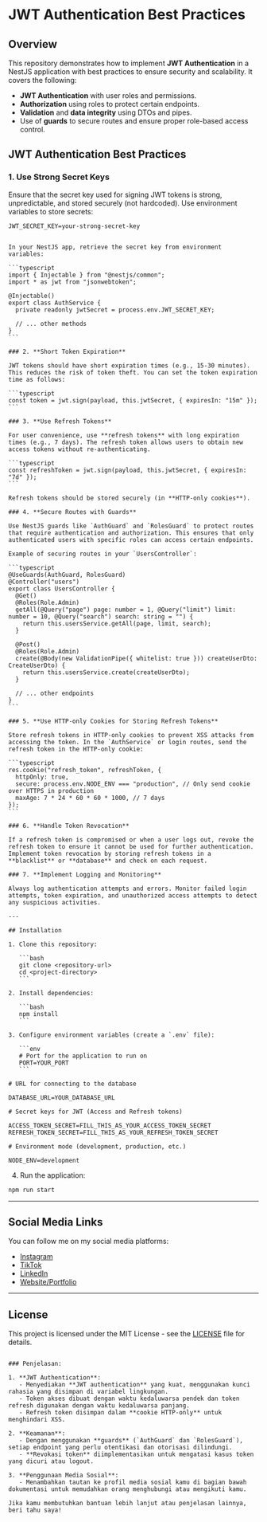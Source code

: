 # JWT Authentication Best Practices

## Overview

This repository demonstrates how to implement **JWT Authentication** in a NestJS application with best practices to ensure security and scalability. It covers the following:

- **JWT Authentication** with user roles and permissions.
- **Authorization** using roles to protect certain endpoints.
- **Validation** and **data integrity** using DTOs and pipes.
- Use of **guards** to secure routes and ensure proper role-based access control.

## JWT Authentication Best Practices

### 1. **Use Strong Secret Keys**

Ensure that the secret key used for signing JWT tokens is strong, unpredictable, and stored securely (not hardcoded). Use environment variables to store secrets:

```env
JWT_SECRET_KEY=your-strong-secret-key
```

````

In your NestJS app, retrieve the secret key from environment variables:

```typescript
import { Injectable } from "@nestjs/common";
import * as jwt from "jsonwebtoken";

@Injectable()
export class AuthService {
  private readonly jwtSecret = process.env.JWT_SECRET_KEY;

  // ... other methods
}
```

### 2. **Short Token Expiration**

JWT tokens should have short expiration times (e.g., 15-30 minutes). This reduces the risk of token theft. You can set the token expiration time as follows:

```typescript
const token = jwt.sign(payload, this.jwtSecret, { expiresIn: "15m" });
```

### 3. **Use Refresh Tokens**

For user convenience, use **refresh tokens** with long expiration times (e.g., 7 days). The refresh token allows users to obtain new access tokens without re-authenticating.

```typescript
const refreshToken = jwt.sign(payload, this.jwtSecret, { expiresIn: "7d" });
```

Refresh tokens should be stored securely (in **HTTP-only cookies**).

### 4. **Secure Routes with Guards**

Use NestJS guards like `AuthGuard` and `RolesGuard` to protect routes that require authentication and authorization. This ensures that only authenticated users with specific roles can access certain endpoints.

Example of securing routes in your `UsersController`:

```typescript
@UseGuards(AuthGuard, RolesGuard)
@Controller("users")
export class UsersController {
  @Get()
  @Roles(Role.Admin)
  getAll(@Query("page") page: number = 1, @Query("limit") limit: number = 10, @Query("search") search: string = "") {
    return this.usersService.getAll(page, limit, search);
  }

  @Post()
  @Roles(Role.Admin)
  create(@Body(new ValidationPipe({ whitelist: true })) createUserDto: CreateUserDto) {
    return this.usersService.create(createUserDto);
  }

  // ... other endpoints
}
```

### 5. **Use HTTP-only Cookies for Storing Refresh Tokens**

Store refresh tokens in HTTP-only cookies to prevent XSS attacks from accessing the token. In the `AuthService` or login routes, send the refresh token in the HTTP-only cookie:

```typescript
res.cookie("refresh_token", refreshToken, {
  httpOnly: true,
  secure: process.env.NODE_ENV === "production", // Only send cookie over HTTPS in production
  maxAge: 7 * 24 * 60 * 60 * 1000, // 7 days
});
```

### 6. **Handle Token Revocation**

If a refresh token is compromised or when a user logs out, revoke the refresh token to ensure it cannot be used for further authentication. Implement token revocation by storing refresh tokens in a **blacklist** or **database** and check on each request.

### 7. **Implement Logging and Monitoring**

Always log authentication attempts and errors. Monitor failed login attempts, token expiration, and unauthorized access attempts to detect any suspicious activities.

---

## Installation

1. Clone this repository:

   ```bash
   git clone <repository-url>
   cd <project-directory>
   ```

2. Install dependencies:

   ```bash
   npm install
   ```

3. Configure environment variables (create a `.env` file):

   ```env
   # Port for the application to run on
   PORT=YOUR_PORT
   ```

# URL for connecting to the database

DATABASE_URL=YOUR_DATABASE_URL

# Secret keys for JWT (Access and Refresh tokens)

ACCESS_TOKEN_SECRET=FILL_THIS_AS_YOUR_ACCESS_TOKEN_SECRET
REFRESH_TOKEN_SECRET=FILL_THIS_AS_YOUR_REFRESH_TOKEN_SECRET

# Environment mode (development, production, etc.)

NODE_ENV=development

````

4. Run the application:

```bash
npm run start
```

---

## Social Media Links

You can follow me on my social media platforms:

- [Instagram](https://instagram.com/abdul_aziz_2412)
- [TikTok](https://tiktok.com/@kapala_bintang)
- [LinkedIn](https://www.linkedin.com/in/abdul-aziz-852802280)
- [Website/Portfolio](https://abdul-aziz.my.id)

---

## License

This project is licensed under the MIT License - see the [LICENSE](LICENSE) file for details.

```

### Penjelasan:

1. **JWT Authentication**:
   - Menyediakan **JWT authentication** yang kuat, menggunakan kunci rahasia yang disimpan di variabel lingkungan.
   - Token akses dibuat dengan waktu kedaluwarsa pendek dan token refresh digunakan dengan waktu kedaluwarsa panjang.
   - Refresh token disimpan dalam **cookie HTTP-only** untuk menghindari XSS.

2. **Keamanan**:
   - Dengan menggunakan **guards** (`AuthGuard` dan `RolesGuard`), setiap endpoint yang perlu otentikasi dan otorisasi dilindungi.
   - **Revokasi token** diimplementasikan untuk mengatasi kasus token yang dicuri atau logout.

3. **Penggunaan Media Sosial**:
   - Menambahkan tautan ke profil media sosial kamu di bagian bawah dokumentasi untuk memudahkan orang menghubungi atau mengikuti kamu.

Jika kamu membutuhkan bantuan lebih lanjut atau penjelasan lainnya, beri tahu saya!
```
